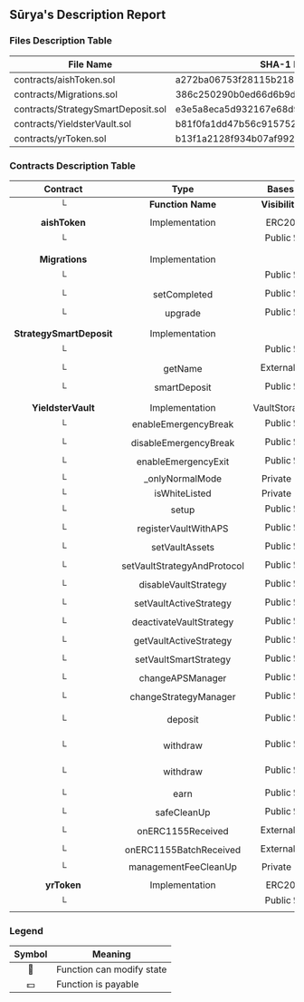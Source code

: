 ## Sūrya's Description Report

### Files Description Table


|  File Name  |  SHA-1 Hash  |
|-------------|--------------|
| contracts/aishToken.sol | a272ba06753f28115b218538d22ca1a383f78805 |
| contracts/Migrations.sol | 386c250290b0ed66d6b9dfffd3bba685014993c1 |
| contracts/StrategySmartDeposit.sol | e3e5a8eca5d932167e68d9befbc9a8a0bb35d3be |
| contracts/YieldsterVault.sol | b81f0fa1dd47b56c915752d0771b825a71069799 |
| contracts/yrToken.sol | b13f1a2128f934b07af992f7057de5234d55c82b |


### Contracts Description Table


|  Contract  |         Type        |       Bases      |                  |                 |
|:----------:|:-------------------:|:----------------:|:----------------:|:---------------:|
|     └      |  **Function Name**  |  **Visibility**  |  **Mutability**  |  **Modifiers**  |
||||||
| **aishToken** | Implementation | ERC20 |||
| └ | <Constructor> | Public ❗️ | 🛑  |NO❗️ |
||||||
| **Migrations** | Implementation |  |||
| └ | <Constructor> | Public ❗️ | 🛑  |NO❗️ |
| └ | setCompleted | Public ❗️ | 🛑  | restricted |
| └ | upgrade | Public ❗️ | 🛑  | restricted |
||||||
| **StrategySmartDeposit** | Implementation |  |||
| └ | <Constructor> | Public ❗️ | 🛑  |NO❗️ |
| └ | getName | External ❗️ |   |NO❗️ |
| └ | smartDeposit | Public ❗️ |   |NO❗️ |
||||||
| **YieldsterVault** | Implementation | VaultStorage |||
| └ | enableEmergencyBreak | Public ❗️ | 🛑  |NO❗️ |
| └ | disableEmergencyBreak | Public ❗️ | 🛑  |NO❗️ |
| └ | enableEmergencyExit | Public ❗️ | 🛑  |NO❗️ |
| └ | _onlyNormalMode | Private 🔐 |   | |
| └ | isWhiteListed | Private 🔐 |   | |
| └ | setup | Public ❗️ | 🛑  |NO❗️ |
| └ | registerVaultWithAPS | Public ❗️ | 🛑  | onlyNormalMode |
| └ | setVaultAssets | Public ❗️ | 🛑  | onlyNormalMode |
| └ | setVaultStrategyAndProtocol | Public ❗️ | 🛑  | onlyNormalMode |
| └ | disableVaultStrategy | Public ❗️ | 🛑  | onlyNormalMode |
| └ | setVaultActiveStrategy | Public ❗️ | 🛑  | onlyNormalMode |
| └ | deactivateVaultStrategy | Public ❗️ | 🛑  | onlyNormalMode |
| └ | getVaultActiveStrategy | Public ❗️ |   |NO❗️ |
| └ | setVaultSmartStrategy | Public ❗️ | 🛑  |NO❗️ |
| └ | changeAPSManager | Public ❗️ | 🛑  | onlyNormalMode |
| └ | changeStrategyManager | Public ❗️ | 🛑  | onlyNormalMode |
| └ | deposit | Public ❗️ | 🛑  | onlyNormalMode onlyWhitelisted |
| └ | withdraw | Public ❗️ | 🛑  | onlyNormalMode onlyWhitelisted |
| └ | withdraw | Public ❗️ | 🛑  | onlyNormalMode onlyWhitelisted |
| └ | earn | Public ❗️ | 🛑  | onlyNormalMode |
| └ | safeCleanUp | Public ❗️ | 🛑  |NO❗️ |
| └ | onERC1155Received | External ❗️ | 🛑  | onlyNormalMode |
| └ | onERC1155BatchReceived | External ❗️ | 🛑  |NO❗️ |
| └ | managementFeeCleanUp | Private 🔐 | 🛑  | |
||||||
| **yrToken** | Implementation | ERC20 |||
| └ | <Constructor> | Public ❗️ | 🛑  |NO❗️ |


### Legend

|  Symbol  |  Meaning  |
|:--------:|-----------|
|    🛑    | Function can modify state |
|    💵    | Function is payable |
